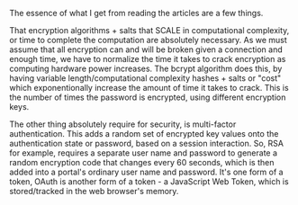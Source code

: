 The essence of what I get from reading the articles are a few things.

That encryption algorithms + salts that SCALE in computational complexity, or time to complete the computation are absolutely necessary. As we must assume that all encryption can and will be broken given a connection and enough time, we have to normalize the time it takes to crack encryption as computing hardware power increases. The bcrypt algorithm does this, by having variable length/computational complexity hashes + salts or "cost" which exponentionally increase the amount of time it takes to crack. This is the number of times the password is encrypted, using different encryption keys.

The other thing absolutely require for security, is multi-factor authentication. This adds a random set of encrypted key values onto the authentication state or password, based on a session interaction. So, RSA for example, requires a separate user name and password to generate a random encryption code that changes every 60 seconds, which is then added into a portal's ordinary user name and password. It's one form of a token, OAuth is another form of a token - a JavaScript Web Token, which is stored/tracked in the web browser's memory. 